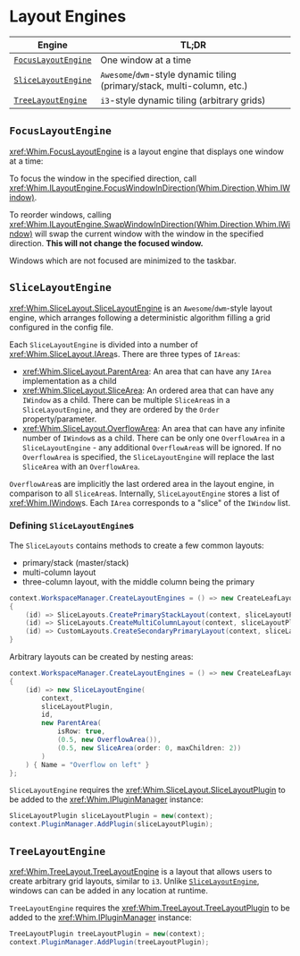 # Layout Engines

| Engine                                    | TL;DR                                                                    |
| ----------------------------------------- | ------------------------------------------------------------------------ |
| [`FocusLayoutEngine`](#focuslayoutengine) | One window at a time                                                     |
| [`SliceLayoutEngine`](#slicelayoutengine) | `Awesome`/`dwm`-style dynamic tiling (primary/stack, multi-column, etc.) |
| [`TreeLayoutEngine`](#treelayoutengine)   | `i3`-style dynamic tiling (arbitrary grids)                              |

## `FocusLayoutEngine`

<xref:Whim.FocusLayoutEngine> is a layout engine that displays one window at a time:

To focus the window in the specified direction, call <xref:Whim.ILayoutEngine.FocusWindowInDirection(Whim.Direction,Whim.IWindow)>.

To reorder windows, calling <xref:Whim.ILayoutEngine.SwapWindowInDirection(Whim.Direction,Whim.IWindow)> will swap the current window with the window in the specified direction. **This will not change the focused window.**

Windows which are not focused are minimized to the taskbar.

<!-- TODO: gif -->

## `SliceLayoutEngine`

<xref:Whim.SliceLayout.SliceLayoutEngine> is an `Awesome`/`dwm`-style layout engine, which arranges following a deterministic algorithm filling a grid configured in the config file.

Each `SliceLayoutEngine` is divided into a number of <xref:Whim.SliceLayout.IArea>s. There are three types of `IArea`s:

- <xref:Whim.SliceLayout.ParentArea>: An area that can have any `IArea` implementation as a child
- <xref:Whim.SliceLayout.SliceArea>: An ordered area that can have any `IWindow` as a child. There can be multiple `SliceArea`s in a `SliceLayoutEngine`, and they are ordered by the `Order` property/parameter.
- <xref:Whim.SliceLayout.OverflowArea>: An area that can have any infinite number of `IWindow`s as a child. There can be only one `OverflowArea` in a `SliceLayoutEngine` - any additional `OverflowArea`s will be ignored. If no `OverflowArea` is specified, the `SliceLayoutEngine` will replace the last `SliceArea` with an `OverflowArea`.

`OverflowArea`s are implicitly the last ordered area in the layout engine, in comparison to all `SliceArea`s.
Internally, `SliceLayoutEngine` stores a list of <xref:Whim.IWindow>s. Each `IArea` corresponds to a "slice" of the `IWindow` list.

### Defining `SliceLayoutEngine`s

The `SliceLayouts` contains methods to create a few common layouts:

- primary/stack (master/stack)
- multi-column layout
- three-column layout, with the middle column being the primary

```csharp
context.WorkspaceManager.CreateLayoutEngines = () => new CreateLeafLayoutEngine[]
{
    (id) => SliceLayouts.CreatePrimaryStackLayout(context, sliceLayoutPlugin, id),
    (id) => SliceLayouts.CreateMultiColumnLayout(context, sliceLayoutPlugin, id, 1, 2, 0),
    (id) => CustomLayouts.CreateSecondaryPrimaryLayout(context, sliceLayoutPlugin, id)
}
```

Arbitrary layouts can be created by nesting areas:

```csharp
context.WorkspaceManager.CreateLayoutEngines = () => new CreateLeafLayoutEngine[]
{
    (id) => new SliceLayoutEngine(
        context,
        sliceLayoutPlugin,
        id,
        new ParentArea(
            isRow: true,
            (0.5, new OverflowArea()),
            (0.5, new SliceArea(order: 0, maxChildren: 2))
        )
    ) { Name = "Overflow on left" }
};
```

`SliceLayoutEngine` requires the <xref:Whim.SliceLayout.SliceLayoutPlugin> to be added to the <xref:Whim.IPluginManager> instance:

```csharp
SliceLayoutPlugin sliceLayoutPlugin = new(context);
context.PluginManager.AddPlugin(sliceLayoutPlugin);
```

<!-- TODO: gif -->

## `TreeLayoutEngine`

<xref:Whim.TreeLayout.TreeLayoutEngine> is a layout that allows users to create arbitrary grid layouts, similar to `i3`. Unlike [`SliceLayoutEngine`](#slicelayoutengine), windows can can be added in any location at runtime.

`TreeLayoutEngine` requires the <xref:Whim.TreeLayout.TreeLayoutPlugin> to be added to the <xref:Whim.IPluginManager> instance:

```csharp
TreeLayoutPlugin treeLayoutPlugin = new(context);
context.PluginManager.AddPlugin(treeLayoutPlugin);
```

<!-- TODO: gif -->
